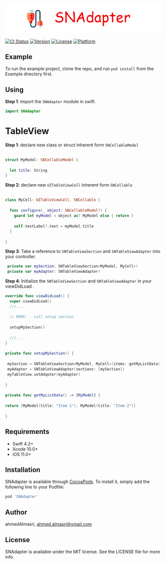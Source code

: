 <img src="https://github.com/ahmedalmasri/SNAdapter/blob/master/images/Banner.png?raw=true"></img>

[![CI Status](https://img.shields.io/travis/ahmedAlmasri/SNAdapter.svg?style=flat)](https://travis-ci.org/ahmedAlmasri/SNAdapter)
[![Version](https://img.shields.io/cocoapods/v/SNAdapter.svg?style=flat)](https://cocoapods.org/pods/SNAdapter)
[![License](https://img.shields.io/cocoapods/l/SNAdapter.svg?style=flat)](https://cocoapods.org/pods/SNAdapter)
[![Platform](https://img.shields.io/cocoapods/p/SNAdapter.svg?style=flat)](https://cocoapods.org/pods/SNAdapter)

## Example

To run the example project, clone the repo, and run `pod install` from the Example directory first.

## Using

**Step 1**: Import the `SNAdapter` module in swift.

```swift
import SNAdapter
```
# TableView 


**Step 1**:  declare new class or struct  inherent form `SNCellableModel`

```swift

struct MyModel: SNCellableModel {

  let title: String
}

```

**Step 2**:  declare new `UITableViewCell`  inherent form `SNCellable`

```swift

class MyCell: UITableViewCell, SNCellable {

  func configure(_ object: SNCellableModel?) {
    guard let myModel = object as? MyModel else { return }

    self.textLabel?.text = myModel.title
  }

}

```
**Step 3**: Take a reference to `SNTableViewSection`  and `SNTableViewAdapter` into your controller.

```swift
 private var mySection: SNTableViewSection<MyModel, MyCell>!
 private var myAdapter: SNTableViewAdapter!
```
**Step 4**: Initialize the `SNTableViewSection`  and `SNTableViewAdapter` in your viewDidLoad .

```swift
override func viewDidLoad() {
  super.viewDidLoad()
  ///....
  
  // MARK: - call setup section

  setupMySection()
  
  ///...
}

private func setupMySection() {

 mySection = SNTableViewSection<MyModel, MyCell>(items: getMyListData())
 myAdapter = SNTableViewAdapter(sections: [mySection])
 myTableView.setAdapter(myAdapter)
 
}

private func getMyListData() -> [MyModel] {

return [MyModel(title: "Item 1"), MyModel(title: "Item 2")]

}

```

## Requirements
* Swift 4.2+
* Xcode 10.0+
* iOS 11.0+

## Installation

SNAdapter is available through [CocoaPods](https://cocoapods.org). To install
it, simply add the following line to your Podfile:

```ruby
pod 'SNAdapter'
```

## Author

ahmedAlmasri, ahmed.almasri@ymail.com

## License

SNAdapter is available under the MIT license. See the LICENSE file for more info.
